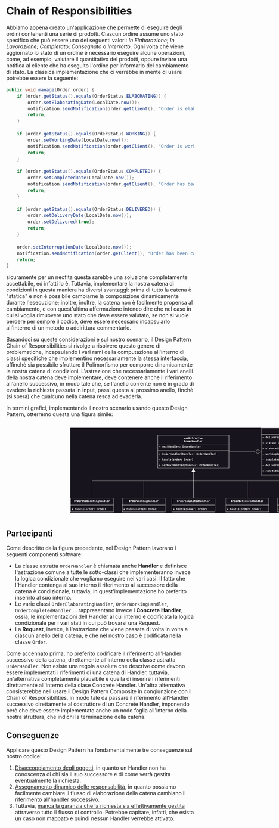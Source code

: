 # Chain of Responsibilities
Abbiamo appena creato un'applicazione che permette di eseguire degli ordini contenenti una serie di prodotti. 
Ciascun ordine assume uno stato specifico che può essere uno dei seguenti valori: _In Elaborazione_; _In 
Lavorazione_; _Completato_; _Consegnato_ o _Interrotto_. Ogni volta che viene aggiornato lo stato di un ordine è 
necessario eseguire alcune operazioni, come, ad esempio, valutare il quantitativo dei prodotti, oppure inviare una 
notifica al cliente che ha eseguito l'ordine per informarlo del cambiamento di stato. La classica implementazione 
che ci verrebbe in mente di usare potrebbe essere la seguente:

```java
public void manage(Order order) {
    if (order.getStatus().equals(OrderStatus.ELABORATING)) {
        order.setElaboratingDate(LocalDate.now());
        notification.sendNotification(order.getClient(), "Order is elaborating ...");
        return;
    }

    if (order.getStatus().equals(OrderStatus.WORKING)) {
        order.setWorkingDate(LocalDate.now());
        notification.sendNotification(order.getClient(), "Order is working ...");
        return;
    }

    if (order.getStatus().equals(OrderStatus.COMPLETED)) {
        order.setCompletedDate(LocalDate.now());
        notification.sendNotification(order.getClient(), "Order has been completed!");
        return;
    }

    if (order.getStatus().equals(OrderStatus.DELIVERED)) {
        order.setDeliveryDate(LocalDate.now());
        order.setDelivered(true);
        return;
    }

    order.setInterruptionDate(LocalDate.now());
    notification.sendNotification(order.getClient(), "Order has been canceled ...");
    return;
}
```

sicuramente per un neofita questa sarebbe una soluzione completamente accettabile, ed infatti lo è. Tuttavia, 
implementare la nostra catena di condizioni in questa maniera ha diversi svantaggi: prima di tutto la catena è 
"statica" e non è possibile cambiarne la composizione dinamicamente durante l'esecuzione; inoltre, inoltre, la 
catena non è facilmente propensa al cambiamento, e con quest'ultima affermazione intendo dire che nel caso in cui si 
voglia rimuovere uno stato che deve essere valutato, se non si vuole perdere per sempre il codice, deve essere 
necessario incapsularlo all'interno di un metodo o addirittura commentarlo.

Basandoci su queste considerazioni e sul nostro scenario, il Design Pattern Chain of Responsibilities si rivolge a 
risolvere questo genere di problematiche, incapsulando i vari rami della computazione all'interno di classi 
specifiche che implementino necessariamente la stessa interfaccia, affinchè sia possibile sfruttare il Polimorfismo 
per comporre dinamicamente la nostra catena di condizioni. L'astrazione che necessariamente i vari anelli della 
nostra catena deve implementare, deve contenere anche il riferimento all'anello successivo, in modo tale che, se 
l'anello corrente non è in grado di evadere la richiesta passata in input, passi questa al prossimo anello, finchè 
(si spera) che qualcuno nella catena resca ad evaderla.

In termini grafici, implementando il nostro scenario usando questo Design Pattern, otterremo questa una figura simile:

<div style="display: flex; justify-content: center; width: 100vw; padding: 1em 2em">
    <img src="../../Assets/Images/Comportamentali/Chain of Responsibilities.png" alt="Chain of Responsibilities 
Design Pattern" style="width: 70%"/>
</div>

## Partecipanti
Come descritto dalla figura precedente, nel Design Pattern lavorano i seguenti componenti software:

* La classe astratta `OrderHandler` è chiamata anche __Handler__ e definisce l'astrazione comune a tutte le 
  sotto-classi che implementeranno invece la logica condizionale che vogliamo eseguire nei vari casi. Il fatto che 
  l'Handler contenga al suo interno il riferimento al successore della catena è condizionale, tuttavia, in 
  quest'implementazione ho preferito inserirlo al suo interno.
* Le varie classi `OrderElaboratingHandler`, `OrderWorkingHandler`, `OrderCompletedHandler` ... rappresentano invece 
  i __Concrete Handler__, ossia, le implementazioni dell'Handler al cui interno è codificata la logica condizionale 
  per i vari stati in cui può trovarsi una Request. 
* La __Request__, invece, è l'astrazione che viene passata di volta in volta a ciascun anello della catena, e che 
  nel nostro caso è codificata nella classe `Order`.

Come accennato prima, ho preferito codificare il riferimento all'Handler successivo della catena, direttamente 
all'interno della classe astratta `OrderHandler`. Non esiste una regola assoluta che descrive come devono essere 
implementati i riferimenti di una catena di Handler, tuttavia, un'alternativa completamente plausibile è quella di 
inserire i riferimenti direttamente all'interno della clase Concrete Handler. Un'altra alternativa consisterebbe 
nell'usare il Design Pattern Composite in congiunzione con il Chain of Responsibilities, in modo tale da passare il 
riferimento all'Handler successivo direttamente al costruttore di un Concrete Handler, imponendo però che deve 
essere implementato anche un nodo foglia all'interno della nostra struttura, che indichi la terminazione della catena.

## Conseguenze

Applicare questo Design Pattern ha fondamentalmente tre conseguenze sul nostro codice:

1. <u>Disaccoppiamento degli oggetti</u>, in quanto un Handler non ha conoscenza di chi sia il suo successore e di 
   come verrà gestita eventualmente la richiesta.
2. <u>Assegnamento dinamico delle responsabilità</u>, in quanto possiamo facilmente cambiare il flusso di 
   elaborazione della catena cambiano il riferimento all'handler successivo.
3. Tuttavia, <u>manca la garanzia che la richiesta sia effettivamente gestita</u> attraverso tutto il flusso di 
   controllo. Potrebbe capitare, infatti, che esista un caso non mappato e quindi nessun Handler verrebbe attivato.